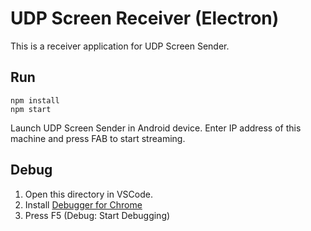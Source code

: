 # UDP Screen Receiver (Electron)

This is a receiver application for UDP Screen Sender.

## Run

```
npm install
npm start
```

Launch UDP Screen Sender in Android device. Enter IP address of this machine and press FAB to start streaming.


## Debug

1. Open this directory in VSCode.
2. Install [Debugger for Chrome](https://marketplace.visualstudio.com/items?itemName=msjsdiag.debugger-for-chrome)
3. Press F5 (Debug: Start Debugging)